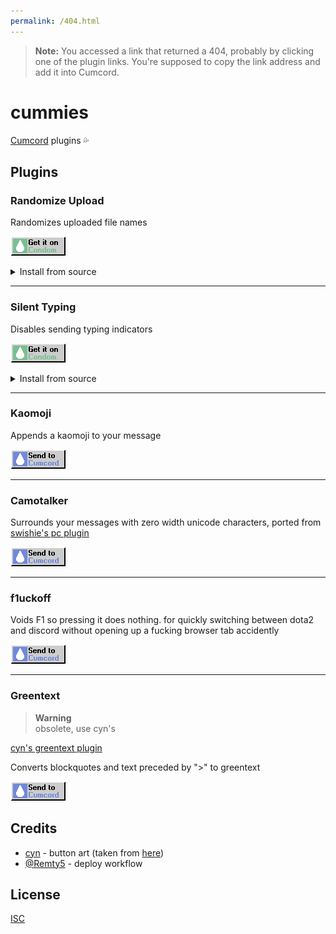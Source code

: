 ```yaml
---
permalink: /404.html
---
```

> **Note:** You accessed a link that returned a 404, probably by clicking one of the plugin links. You're supposed to copy the link address and add it into Cumcord.

# cummies

[Cumcord](https://cumcord.com) plugins 💦

## Plugins

### Randomize Upload

Randomizes uploaded file names

[![Get it on Condom](./.assets/condom.png)](https://send.cumcord.com/#https://cumcordplugins.github.io/Condom/cc.x4.pm/randomize-upload)

<details>
  <summary>Install from source</summary>

[![Send to Cumcord](./.assets/sendtocumcord.png)](https://send.cumcord.com/#https://cc.x4.pm/randomize-upload/)

</details>

---

### Silent Typing

Disables sending typing indicators

[![Get it on Condom](./.assets/condom.png)](https://send.cumcord.com/#https://cumcordplugins.github.io/Condom/cc.x4.pm/silent-typing)

<details>
  <summary>Install from source</summary>

[![Send to Cumcord](./.assets/sendtocumcord.png)](https://send.cumcord.com/#https://cc.x4.pm/randomize-upload/)

</details>

---

### Kaomoji

Appends a kaomoji to your message

[![Send to Cumcord](./.assets/sendtocumcord.png)](https://send.cumcord.com/#https://cc.x4.pm/kaomoji/)

---

### Camotalker

Surrounds your messages with zero width unicode characters, ported from [swishie's pc plugin](https://github.com/Swishilicous/camotalker)

[![Send to Cumcord](./.assets/sendtocumcord.png)](https://send.cumcord.com/#https://cc.x4.pm/camotalker/)

---

### f1uckoff

Voids F1 so pressing it does nothing. for quickly switching between dota2 and discord without opening up a fucking browser tab accidently

[![Send to Cumcord](./.assets/sendtocumcord.png)](https://send.cumcord.com/#https://cc.x4.pm/f1uckoff/)

---

### Greentext

> **Warning**\
> obsolete, use cyn's

[cyn's greentext plugin](https://gitlab.com/Cynosphere/cumcord-plugins/-/tree/master/#greentext)

Converts blockquotes and text preceded by ">" to greentext

[![Send to Cumcord](./.assets/sendtocumcord.png)](https://send.cumcord.com/#https://cc.x4.pm/greentext/)

## Credits

- [cyn](https://gitlab.com/Cynosphere) - button art (taken from [here](https://gitlab.com/Cynosphere/cumcord-plugins/-/tree/master/.assets))
- [@Remty5](https://github.com/Remty5) - deploy workflow

## License

[ISC](./LICENSE)
